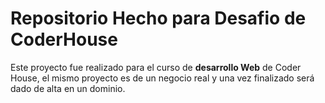 # Repositorio Hecho para Desafio de CoderHouse
Este proyecto fue realizado para el curso de **desarrollo Web** de Coder House, el mismo proyecto es de un negocio real y una vez finalizado será dado de alta en un dominio.